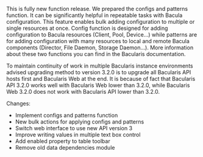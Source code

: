 
This is fully new function release. We prepared the configs and patterns function. It can be significantly helpful in repeatable tasks with Bacula configuration. This feature enables bulk adding configuration to multiple or single resources at once. Config function is designed for adding configuration to Bacula resources (Client, Pool, Device...) while patterns are for adding configuration with many resources to local and remote Bacula components (Director, File Daemon, Storage Daemon...). More information about these two functions you can find in the Bacularis documentation.

To maintain continuity of work in multiple Bacularis instance environments advised upgrading method to version 3.2.0 is to upgrade all Bacularis API hosts first and Bacularis Web at the end. It is because of fact that Bacularis API 3.2.0 works well with Bacularis Web lower than 3.2.0, while Bacularis Web 3.2.0 does not work with Bacularis API lower than 3.2.0.

Changes:
 - Implement configs and patterns function
 - New bulk actions for applying configs and patterns
 - Switch web interface to use new API version 3
 - Improve writing values in multiple text box control
 - Add enabled property to table toolbar
 - Remove old data dependencies module

